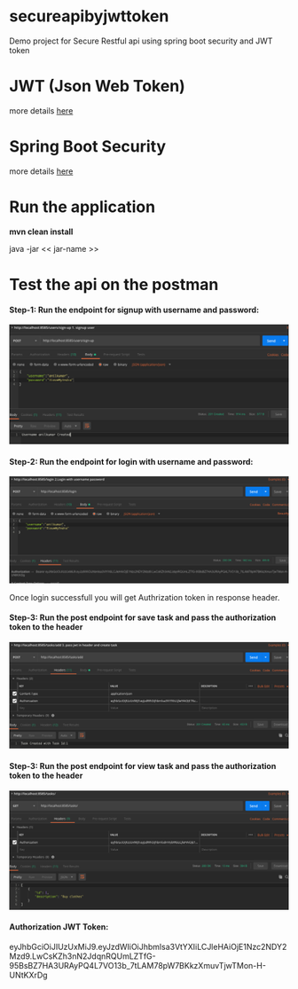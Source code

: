 # secureapibyjwttoken
Demo project for Secure Restful api using spring boot security and JWT token

# JWT (Json Web Token)
<p> more details  <a href="https://jwt.io/"> here </a> </p>

# Spring Boot Security
<p> more details <a href="https://spring.io/guides/topicals/spring-security-architecture/">here </a> </p>

# Run the application
<p> <b> mvn clean install </b></p>
<p> java -jar << jar-name >> </p>

# Test the api on the postman

<h4>Step-1: Run the endpoint for signup with username and password:</h4>

![alt tag](https://github.com/sendkumaranil/secureapibyjwttoken/blob/develop/signup.png)

<h4>Step-2: Run the endpoint for login with username and password:</h4>

![alt tag](https://github.com/sendkumaranil/secureapibyjwttoken/blob/develop/rename.png)

<p> Once login successfull you will get Authrization token in response header.

<h4>Step-3: Run the post endpoint for save task and pass the authorization token to the header </h4>

![alt tag](https://github.com/sendkumaranil/secureapibyjwttoken/blob/develop/addtask.png)

<h4>Step-3: Run the post endpoint for view task and pass the authorization token to the header </h4>

![alt tag](https://github.com/sendkumaranil/secureapibyjwttoken/blob/develop/viewtasks.png)

<h4> Authorization JWT Token: </h4>
<p>
      eyJhbGciOiJIUzUxMiJ9.eyJzdWIiOiJhbmlsa3VtYXIiLCJleHAiOjE1Nzc2NDY2Mzd9.LwCsKZh3nN2JdqnRQUmLZTfG-         95BsBZ7HA3URAyPQ4L7VO13b_7tLAM78pW7BKkzXmuvTjwTMon-H-UNtKXrDg
 </p>

